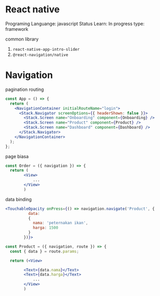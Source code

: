 # React native

Programing Languange: javascript
Status Learn: In progress
type: framework

common library

1. `react-native-app-intro-slider`
2. `@react-navigation/native`

# Navigation

pagination routing

```jsx
const App = () => {
  return (
    <NavigationContainer initialRouteName="login">
      <Stack.Navigator screenOptions={{ headerShown: false }}>
        <Stack.Screen name="Onboarding" component={Onboarding} />
        <Stack.Screen name="Product" component={Product} />
        <Stack.Screen name="Dashboard" component={Dashboard} />
      </Stack.Navigator>
    </NavigationContainer>
  );
};
```

page biasa

```jsx
const Order = ({ navigation }) => {
  return (
		<View>
			...
		</View>
		)
```

data binding

```jsx
<TouchableOpacity onPress={() => navigation.navigate('Product', {
          data:
          {
            nama: 'peternakan ikan',
            harga: 1500
          }
        })}>
```

```jsx
const Product = ({ navigation, route }) => {
  const { data } = route.params;

  return (<View>

		<Text>{data.nama}</Text>
		<Text>{data.harga}</Text>
			...
		</View>
		)
```